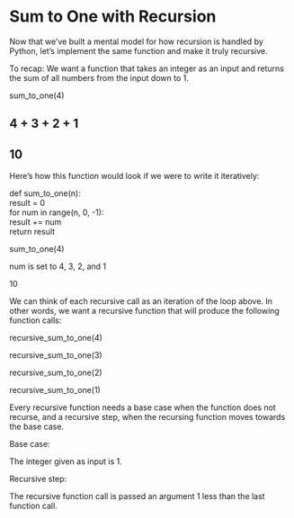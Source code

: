 # Sum to One with Recursion

Now that we’ve built a mental model for how recursion is handled by Python, let’s implement the same function and make it truly recursive.

To recap: We want a function that takes an integer as an input and returns the sum of all numbers from the input down to 1.

sum_to_one(4)

## 4 + 3 + 2 + 1

## 10

Here’s how this function would look if we were to write it iteratively:

def sum_to_one(n):\
    result = 0\
    for num in range(n, 0, -1):\
        result += num\
    return result

sum_to_one(4)

num is set to 4, 3, 2, and 1

10

We can think of each recursive call as an iteration of the loop above. In other words, we want a recursive function that will produce the following function calls:

recursive_sum_to_one(4)

recursive_sum_to_one(3)

recursive_sum_to_one(2)

recursive_sum_to_one(1)

Every recursive function needs a base case when the function does not recurse, and a recursive step, when the recursing function moves towards the base case.

Base case:

The integer given as input is 1.

Recursive step:

The recursive function call is passed an argument 1 less than the last function call.
